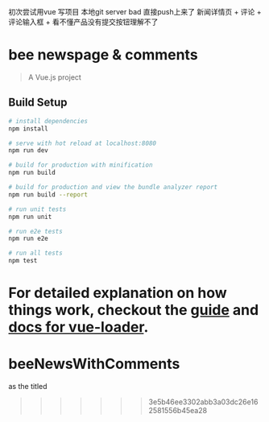 初次尝试用vue 写项目 本地git server bad 直接push上来了 
新闻详情页 + 评论 + 评论输入框 + 看不懂产品没有提交按钮理解不了
# bee newspage & comments

> A Vue.js project

## Build Setup

``` bash
# install dependencies
npm install

# serve with hot reload at localhost:8080
npm run dev

# build for production with minification
npm run build

# build for production and view the bundle analyzer report
npm run build --report

# run unit tests
npm run unit

# run e2e tests
npm run e2e

# run all tests
npm test
```

For detailed explanation on how things work, checkout the [guide](http://vuejs-templates.github.io/webpack/) and [docs for vue-loader](http://vuejs.github.io/vue-loader).
=======
# beeNewsWithComments
as the titled 
>>>>>>> 3e5b46ee3302abb3a03dc26e162581556b45ea28
